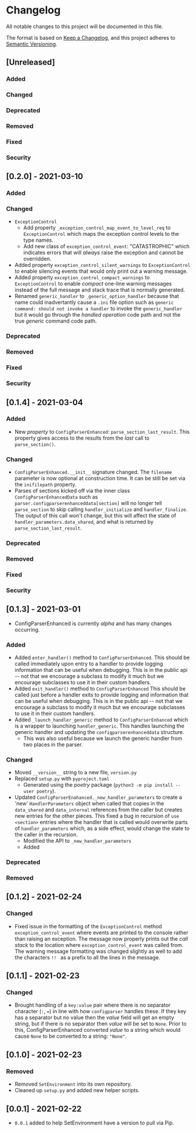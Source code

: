 # Changelog
All notable changes to this project will be documented in this file.

The format is based on [Keep a Changelog](https://keepachangelog.com/en/1.0.0/),
and this project adheres to [Semantic Versioning](https://semver.org/spec/v2.0.0.html).

<!--
## [X.Y.Z] - YYYY-MM-DD or [Unreleased]
### Added
### Changed
### Deprecated
### Removed
### Fixed
### Security
-->


## [Unreleased]
### Added
### Changed
### Deprecated
### Removed
### Fixed
### Security



## [0.2.0] - 2021-03-10
### Added
### Changed
- `ExceptionControl`
    - Add property `_exception_control_map_event_to_level_req` to `ExceptionControl`
      which maps the exception control levels to the type names.
    - Add new class of `exception_control_event`: "CATASTROPHIC" which indicates
      errors that will _always_ raise the exception and cannot be overridden.
- Added property `exception_control_silent_warnings` to `ExceptionControl`
  to enable silencing events that would only print out a warning message.
- Added property `exception_control_compact_warnings` to `ExceptionControl`
  to enable _compact_ one-line warning messages instead of the full message and
  stack trace that is normally generated.
- Renamed `generic_handler` to `_generic_option_handler` because that name
  could inadvertantly cause a `.ini` file option such as
  `generic command: should not invoke a handler` to invoke the `generic_handler`
  but it would go through the _handled operation_ code path and not the true _generic_
  command code path.
### Deprecated
### Removed
### Fixed
### Security



## [0.1.4] - 2021-03-04
### Added
- New *property* to `ConfigParserEnhanced`: `parse_section_last_result`.
  This property gives access to the results from the _last_ call to
  `parse_section()`.
### Changed
- `ConfigParserEnhanced.__init__` signature changed. The `filename` parameter
  is now optional at construction time. It can be still be set via the `inifilepath`
  property.
- Parses of sections kicked off via the inner class `ConfigParserEnhancedData`
  such as `parser.configparserenhanceddata[section]` will no longer
  tell `parse_section` to skip calling `handler_initialize` and `handler_finalize`.
  The output of this call won't change, but this will affect the state of
  `handler_parameters.data_shared`,  and what is returned by `parse_section_last_result`.
### Deprecated
### Removed
### Fixed
### Security



## [0.1.3] - 2021-03-01
- ConfigParserEnhanced is currently _alpha_ and has many changes occurring.

### Added
- Added `enter_handler()` method to `ConfigParserEnhanced`.
  This should be called immediately upon entry to a handler to provide
  logging information that can be useful when debugging.
  This is in the public api -- not that we encourage a subclass to modify
  it much but we encourage subclasses to use it in their custom handlers.
- Added `exit_handler()` method to `ConfigParserEnhanced`
  This should be called just before a handler exits to provide
  logging and information that can be useful when debugging.
  This is in the public api -- not that we encourage a subclass to modify
  it much but we encourage subclasses to use it in their custom handlers.
- Added `_launch_handler_generic` method to `ConfigParserEnhanced` which
  is a wrapper to launching `handler_generic`. This handles launching
  the generic handler and updating the `configparserenhanceddata` structure.
  - This was also useful because we launch the generic handler from two
    places in the parser.


### Changed
- Moved `__version__` string to a new file, `version.py`
- Replaced `setup.py` with `pyproject.toml`
  - Generated using the *poetry* package (`python3 -m pip install --user poetry`).
- Updated `ConfigParserEnahanced._new_handler_parameters` to create a 'new'
  `HandlerParameters` object when called that copies in the `data_shared` and
  `data_internal` references from the caller but creates new entries for the
  other pieces. This fixed a bug in recursion of `use <section>` entries where
  the handler that is called would overwrite parts of `handler_parameters` which,
  as a side effect, would change the state to the caller in the recursion.
  - Modified the API to `_new_handler_parameters`
  - Added

### Deprecated

### Removed



## [0.1.2] - 2021-02-24
### Changed
- Fixed issue in the formatting of the `ExceptionControl` method `exception_control_event`
  where events are printed to the console rather than raising an exception. The message
  now properly prints out the _call stack_ to the location where `exception_control_event`
  was called from. The warning message formatting was changed slightly as well to add
  the characters `!! ` as a prefix to all the lines in the message.



## [0.1.1] - 2021-02-23
### Changed
- Brought handling of a `key:value` pair where there is no separator character (`:`, `=`)
  in line with how `configparser` handles these.  If they key has a separator but no value
  then the _value_ field will get an empty string, but if there is no separator then _value_
  will be set to `None`.  Prior to this, ConfigParserEnhanced converted _value_ to a string
  which would cause `None` to be converted to a string: `"None"`.



## [0.1.0] - 2021-02-23
### Removed
- Removed `SetEnvironment` into its own repository.
- Cleaned up `setup.py` and added new helper scripts.



## [0.0.1] - 2021-02-22
- `0.0.1` added to help SetEnvironment have a version to pull via Pip.


